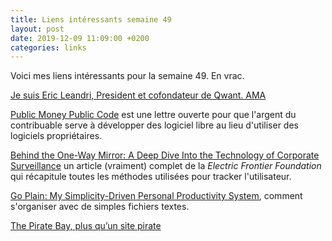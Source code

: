 ```yaml
---
title: Liens intéressants semaine 49
layout: post
date: 2019-12-09 11:09:00 +0200
categories: links
---
```

Voici mes liens intéressants pour la semaine 49. En vrac.

[Je suis Eric Leandri, President et cofondateur de Qwant. AMA](https://www.reddit.com/r/france/comments/e4vo55/ama_je_suis_eric_leandri_president_et_cofondateur/)

[Public Money Public Code](https://publiccode.eu/) est une lettre ouverte pour que l'argent du contribuable serve à développer des logiciel libre au lieu d'utiliser des logiciels propriétaires.

[Behind the One-Way Mirror: A Deep Dive Into the Technology of Corporate Surveillance](https://www.eff.org/wp/behind-the-one-way-mirror) un article (vraiment) complet de la _Electric Frontier Foundation_ qui récapitule toutes les méthodes utilisées pour tracker l'utilisateur.

[Go Plain: My Simplicity-Driven Personal Productivity System](https://www.ostricher.com/2016/03/go-plain-personal-productivity-system/), comment s'organiser avec de simples fichiers textes.

[The Pirate Bay, plus qu’un site pirate](https://pando.world/the-pirate-bay-ce-provocateur/)
